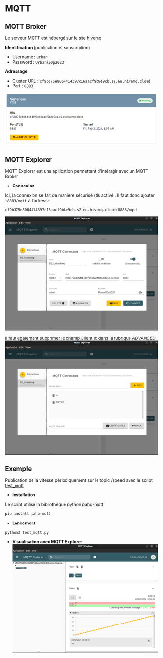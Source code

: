 # MQTT

## MQTT Broker

Le serveur MQTT est hébergé sur le site [hivemq](http://broker.hivemq.com)

**Identification** (publication et souscription)
- Username : ``` urban ```
- Password : ``` Urbanl00p2023 ```

**Adressage**
- Cluster URL : ```cf9b375e8064414397c16aacf9b8e9cb.s2.eu.hivemq.cloud```
- Port : ```8883```

![hivemq](images/hivemq.png)

## MQTT Explorer

MQTT Explorer est une apllication permettant d'intéragir avec un MQTT Broker


- **Connexion** 

Ici, la connexion se fait de manière sécurisé (tls activé). Il faut donc ajouter ```:8883/mqtt``` à l'adresse 

```
cf9b375e8064414397c16aacf9b8e9cb.s2.eu.hivemq.cloud:8883/mqtt
```
![connexion](images/connexion.png)

Il faut également supprimer le champ Client Id dans la rubrique *ADVANCED*
![clientID](images/clientID.png)

## Exemple

Publication de la vitesse périodiquement sur le topic /speed avec le script [test_mqtt](test_mqtt.py)

- **Installation**

Le script utilise la bibliothèque python [paho-mqtt](https://pypi.org/project/paho-mqtt/)
``` bash
pip install paho-mqtt
```

- **Lancement**
``` bash
python3 test_mqtt.py
```

- **Visualisation avec MQTT Explorer**
![visualisation](images/visualisation.png)